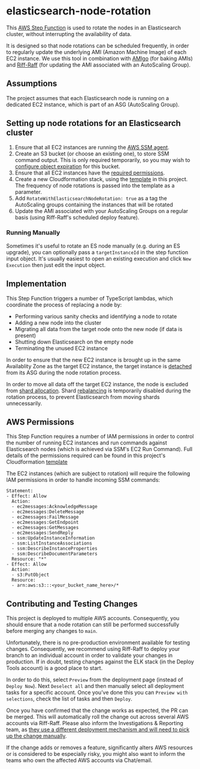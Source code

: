 # elasticsearch-node-rotation

This [AWS Step Function](https://aws.amazon.com/step-functions/) is used to rotate the nodes in an Elasticsearch cluster, 
without interrupting the availability of data.

It is designed so that node rotations can be scheduled frequently, in order to regularly update the underlying AMI 
(Amazon Machine Image) of each EC2 instance. We use this tool in combination with [AMIgo](https://github.com/guardian/amigo) 
(for baking AMIs) and [Riff-Raff](https://github.com/guardian/riff-raff) (for updating the AMI associated with an AutoScaling 
Group).

## Assumptions

The project assumes that each Elasticsearch node is running on a dedicated EC2 instance, which is part of an 
ASG (AutoScaling Group).

## Setting up node rotations for an Elasticsearch cluster

1. Ensure that all EC2 instances are running the [AWS SSM agent](https://docs.aws.amazon.com/systems-manager/latest/userguide/ssm-agent.html). 
1. Create an S3 bucket (or choose an existing one), to store SSM command output. This is only required temporarily, so you may wish to 
[configure object expiration](https://docs.aws.amazon.com/AmazonS3/latest/dev/lifecycle-expire-general-considerations.html) for this bucket.
1. Ensure that all EC2 instances have the [required permissions](#aws-permissions).
1. Create a new Cloudformation stack, using the [template](https://github.com/guardian/elasticsearch-node-rotation/blob/main/cloudformation.yaml)
in this project. The frequency of node rotations is passed into the template as a parameter.
1. Add `RotateWithElasticsearchNodeRotation: true` as a tag the AutoScaling groups containing the instances that will be rotated
1. Update the AMI associated with your AutoScaling Groups on a regular basis (using Riff-Raff's scheduled deploy feature).


### Running Manually
Sometimes it's useful to rotate an ES node manually (e.g. during an ES upgrade), you can optionally pass a `targetInstanceId` in the step function input object. It's usually easiest to open an existing execution and click `New Execution` then just edit the input object. 

## Implementation

This Step Function triggers a number of TypeScript lambdas, which coordinate the process of replacing a node by:

* Performing various sanity checks and identifying a node to rotate
* Adding a new node into the cluster
* Migrating all data from the target node onto the new node (if data is present)
* Shutting down Elasticsearch on the empty node
* Terminating the unused EC2 instance

In order to ensure that the new EC2 instance is brought up in the same Availablity Zone as the target EC2 instance, 
the target instance is [detached](https://docs.aws.amazon.com/autoscaling/ec2/userguide/detach-instance-asg.html) from its ASG
during the node rotation process.

In order to move all data off the target EC2 instance, the node is excluded from 
[shard allocation](https://www.elastic.co/guide/en/elasticsearch/reference/current/allocation-filtering.html). 
Shard [rebalancing](https://www.elastic.co/guide/en/elasticsearch/reference/current/shards-allocation.html#_shard_rebalancing_settings)
is temporarily disabled during the rotation process, to prevent Elasticsearch from moving shards unnecessarily.

## AWS Permissions

This Step Function requires a number of IAM permissions in order to control the number of running EC2 instances 
and run commands against Elasticsearch nodes (which is achieved via SSM's EC2 Run Command). Full details of the permissions
required can be found in this project's Cloudformation [template](https://github.com/guardian/elasticsearch-node-rotation/blob/main/cloudformation.yaml)

The EC2 instances (which are subject to rotation) will require the following IAM permissions in order to handle incoming SSM commands: 

```
Statement:
- Effect: Allow
  Action:
  - ec2messages:AcknowledgeMessage
  - ec2messages:DeleteMessage
  - ec2messages:FailMessage
  - ec2messages:GetEndpoint
  - ec2messages:GetMessages
  - ec2messages:SendReply
  - ssm:UpdateInstanceInformation
  - ssm:ListInstanceAssociations
  - ssm:DescribeInstanceProperties
  - ssm:DescribeDocumentParameters
  Resource: "*"
- Effect: Allow
  Action:
  - s3:PutObject
  Resource:
  - arn:aws:s3:::<your_bucket_name_here>/*
```

Contributing and Testing Changes
---------------------------------

This project is deployed to multiple AWS accounts. Consequently, you should ensure that a node rotation can still be performed successfully before merging any changes to `main`.

Unfortunately, there is no pre-production environment available for testing changes. Consequently, we recommend using Riff-Raff to deploy your branch to an individual account in order to validate your changes in production. If in doubt, testing changes against the ELK stack (in the Deploy Tools account) is a good place to start. 

In order to do this, select `Preview` from the deployment page (instead of `Deploy Now`). Next `Deselect all` and then manually select all deployment tasks for a specific account. Once you’ve done this you can `Preview with selections`, check the list of tasks and then `Deploy`.

Once you have confirmed that the change works as expected, the PR can be merged. This will automatically roll the change out across several AWS accounts via Riff-Raff. Please also inform the Investigations & Reporting team, as [they use a different deployment mechanism and will need to pick up the change manually](https://github.com/guardian/elasticsearch-node-rotation/blob/66b2640bdbf006e887edfd3467c662d0c7c4756b/riff-raff.yaml#L87).

If the change adds or removes a feature, significantly alters AWS resources or is considered to be especially risky, you might also want to inform the teams who own the affected AWS accounts via Chat/email. 
